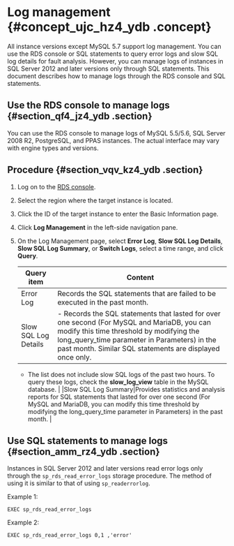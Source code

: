 # Log management {#concept_ujc_hz4_ydb .concept}

All instance versions except MySQL 5.7 support log management. You can use the RDS console or SQL statements to query error logs and slow SQL log details for fault analysis. However, you can manage logs of instances in SQL Server 2012 and later versions only through SQL statements. This document describes how to manage logs through the RDS console and SQL statements.

## Use the RDS console to manage logs {#section_qf4_jz4_ydb .section}

You can use the RDS console to manage logs of MySQL 5.5/5.6, SQL Server 2008 R2, PostgreSQL, and PPAS instances. The actual interface may vary with engine types and versions.

## Procedure {#section_vqv_kz4_ydb .section}

1.  Log on to the [RDS console](https://rds.console.aliyun.com/).
2.  Select the region where the target instance is located.
3.  Click the ID of the target instance to enter the Basic Information page.
4.  Click **Log Management** in the left-side navigation pane.
5.  On the Log Management page, select **Error Log**, **Slow SQL Log Details**, **Slow SQL Log Summary**, or **Switch Logs**, select a time range, and click **Query**.

    |Query item|Content|
    |----------|-------|
    |Error Log|Records the SQL statements that are failed to be executed in the past month.|
    |Slow SQL Log Details|     -   Records the SQL statements that lasted for over one second \(For MySQL and MariaDB, you can modify this time threshold by modifying the long\_query\_time parameter in Parameters\) in the past month. Similar SQL statements are displayed once only.
    -   The list does not include slow SQL logs of the past two hours. To query these logs, check the **slow\_log\_view** table in the MySQL database.
 |
    |Slow SQL Log Summary|Provides statistics and analysis reports for SQL statements that lasted for over one second \(For MySQL and MariaDB, you can modify this time threshold by modifying the long\_query\_time parameter in Parameters\) in the past month. |


## Use SQL statements to manage logs {#section_amm_rz4_ydb .section}

Instances in SQL Server 2012 and later versions read error logs only through the `sp_rds_read_error_logs` storage procedure. The method of using it is similar to that of using `sp_readerrorlog`.

Example 1:

```
EXEC sp_rds_read_error_logs
```

Example 2:

```
EXEC sp_rds_read_error_logs 0,1 ,'error'
```

